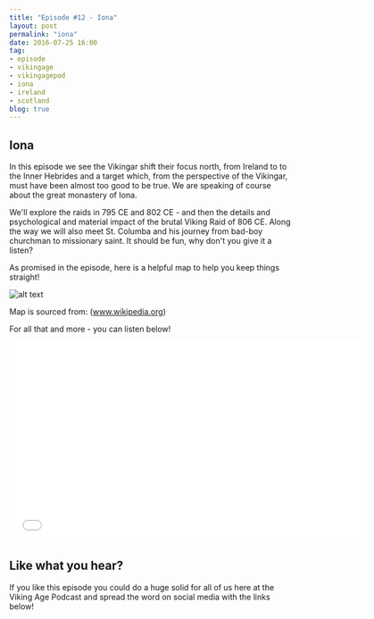 ```yaml
---
title: "Episode #12 - Iona"
layout: post
permalink: "iona"
date: 2016-07-25 16:00
tag:
- episode
- vikingage
- vikingagepod
- iona
- ireland
- scotland
blog: true
---
```


## Iona

In this episode we see the Vikingar shift their focus north, from Ireland to to the Inner Hebrides and a target which, from the perspective of the Vikingar, must have been almost too good to be true. We are speaking of course about the great monastery of Iona.

We'll explore the raids in 795 CE and 802 CE - and then the details and psychological and material impact of the brutal Viking Raid of 806 CE. Along the way we will also meet St. Columba and his journey from bad-boy churchman to missionary saint. It should be fun, why don't you give it a listen?

As promised in the episode, here is a helpful map to help you keep things straight!

![alt text]({{site.url}}/assets/images/scottish_isles_map.jpg "Scottish Isles")

Map is sourced from: (www.wikipedia.org)

For all that and more - you can listen below!

<iframe style="border: none" src="//html5-player.libsyn.com/embed/episode/id/4540684/height/360/width/640/theme/standard/autonext/no/thumbnail/yes/autoplay/no/preload/no/no_addthis/no/direction/backward/no-cache/true/" height="360" width="640" scrolling="no"  allowfullscreen webkitallowfullscreen mozallowfullscreen oallowfullscreen msallowfullscreen></iframe>

## Like what you hear?
If you like this episode you could do a huge solid for all of us here at the Viking Age Podcast and spread the word on social media with the links below!